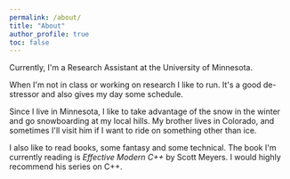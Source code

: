 ```yaml
---
permalink: /about/
title: "About"
author_profile: true
toc: false
---
```

Currently, I'm a Research Assistant at the University of Minnesota.

When I'm not in class or working on research I like to run. It's a good de-stressor and also gives my day some schedule.

Since I live in Minnesota, I like to take advantage of the snow in the winter and go snowboarding at my local hills. My brother lives in Colorado, and sometimes I'll visit him if I want to ride on something other than ice.

I also like to read books, some fantasy and some technical. The book I'm currently reading is *Effective Modern C++* by Scott Meyers. I would highly recommend his series on C++.

